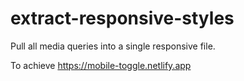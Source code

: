 # extract-responsive-styles

Pull all media queries into a single responsive file.

To achieve https://mobile-toggle.netlify.app
